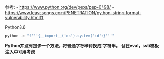 参考:
	- https://www.python.org/dev/peps/pep-0498/
	- https://www.leavesongs.com/PENETRATION/python-string-format-vulnerability.html#f


Python3.6
```python
python -c "f'''{__import__('os').system('id')}'''" 
```

**Python并没有提供一个方法，将普通字符串转换成f字符串。**
**但在eval，ssti模板注入中可用考虑**